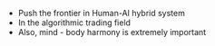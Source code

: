 - Push the frontier in Human-AI hybrid system
- In the algorithmic trading field
- Also, mind - body harmony is extremely important
